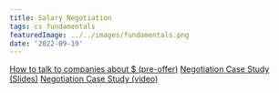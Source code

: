 ```yaml
---
title: Salary Negotiation
tags: cs fundamentals
featuredImage: ../../images/fundamentals.png
date: '2022-09-19'
---
```


[How to talk to companies about $ (pre-offer)](https://docs.google.com/document/d/1FffygxCCnTpG7YE3LLOkMIC0ne3qjeXmVPZDa4w98eY/edit#heading=h.tnjg7d1ndbk7)
[Negotiation Case Study (Slides)](https://docs.google.com/presentation/d/14I1UGknzgUZmUHgKbuosy8JUcLpIdg5RFjMLtAXc5wY/edit#slide=id.g1470225968f_0_136)
[Negotiation Case Study (video)](https://www.youtube.com/watch?v=GxP99cU9Zmc&ab_channel=interviewing.io)